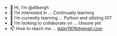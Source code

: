 - 👋 Hi, I’m @dtbergh
- 👀 I’m interested in ...  Continually learning
- 🌱 I’m currently learning ... Python and utlizing GIT
- 💞️ I’m looking to collaborate on ... Unsure yet
- 📫 How to reach me ... dday1976@gmail.com

<!---
dtbergh/dtbergh is a ✨ special ✨ repository because its `README.md` (this file) appears on your GitHub profile.
You can click the Preview link to take a look at your changes.
--->
